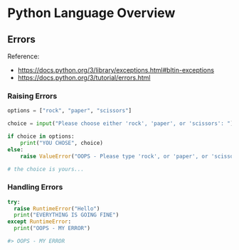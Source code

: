 # Python Language Overview

## Errors

Reference:

  + https://docs.python.org/3/library/exceptions.html#bltin-exceptions
  + https://docs.python.org/3/tutorial/errors.html

### Raising Errors

```python
options = ["rock", "paper", "scissors"]

choice = input("Please choose either 'rock', 'paper', or 'scissors': ")

if choice in options:
    print("YOU CHOSE", choice)
else:
    raise ValueError("OOPS - Please type 'rock', or 'paper', or 'scissors' (without using using quotation marks).")

# the choice is yours...
```

### Handling Errors

```python
try:
  raise RuntimeError("Hello")
  print("EVERYTHING IS GOING FINE")
except RuntimeError:
  print("OOPS - MY ERROR")

#> OOPS - MY ERROR
```
